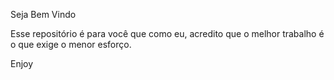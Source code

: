 Seja Bem Vindo

Esse repositório é para você que como eu, acredito que o melhor trabalho é o que exige o menor esforço.

Enjoy
